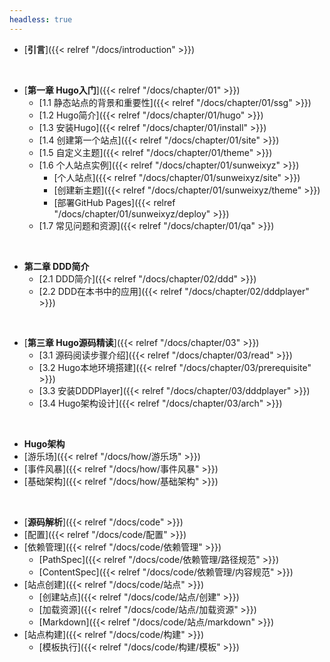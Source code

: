 ```yaml
---
headless: true
---
```


- [**引言**]({{< relref "/docs/introduction" >}})
<br />

- [**第一章 Hugo入门**]({{< relref "/docs/chapter/01" >}})
  - [1.1 静态站点的背景和重要性]({{< relref "/docs/chapter/01/ssg" >}})
  - [1.2 Hugo简介]({{< relref "/docs/chapter/01/hugo" >}})
  - [1.3 安装Hugo]({{< relref "/docs/chapter/01/install" >}})
  - [1.4 创建第一个站点]({{< relref "/docs/chapter/01/site" >}})
  - [1.5 自定义主题]({{< relref "/docs/chapter/01/theme" >}})
  - [1.6 个人站点实例]({{< relref "/docs/chapter/01/sunweixyz" >}})
    - [个人站点]({{< relref "/docs/chapter/01/sunweixyz/site" >}})
    - [创建新主题]({{< relref "/docs/chapter/01/sunweixyz/theme" >}})
    - [部署GitHub Pages]({{< relref "/docs/chapter/01/sunweixyz/deploy" >}})
  - [1.7 常见问题和资源]({{< relref "/docs/chapter/01/qa" >}})
<br />


- **第二章 DDD简介**
  - [2.1 DDD简介]({{< relref "/docs/chapter/02/ddd" >}})
  - [2.2 DDD在本书中的应用]({{< relref "/docs/chapter/02/dddplayer" >}})
<br />

- [**第三章 Hugo源码精读**]({{< relref "/docs/chapter/03" >}})
  - [3.1 源码阅读步骤介绍]({{< relref "/docs/chapter/03/read" >}})
  - [3.2 Hugo本地环境搭建]({{< relref "/docs/chapter/03/prerequisite" >}})
  - [3.3 安装DDDPlayer]({{< relref "/docs/chapter/03/dddplayer" >}})
  - [3.4 Hugo架构设计]({{< relref "/docs/chapter/03/arch" >}})
<br />

- **Hugo架构**
- [游乐场]({{< relref "/docs/how/游乐场" >}})
- [事件风暴]({{< relref "/docs/how/事件风暴" >}})
- [基础架构]({{< relref "/docs/how/基础架构" >}})
<br />

- [**源码解析**]({{< relref "/docs/code" >}})
- [配置]({{< relref "/docs/code/配置" >}})
- [依赖管理]({{< relref "/docs/code/依赖管理" >}})
  - [PathSpec]({{< relref "/docs/code/依赖管理/路径规范" >}})
  - [ContentSpec]({{< relref "/docs/code/依赖管理/内容规范" >}})
- [站点创建]({{< relref "/docs/code/站点" >}})
  - [创建站点]({{< relref "/docs/code/站点/创建" >}})
  - [加载资源]({{< relref "/docs/code/站点/加载资源" >}})
  - [Markdown]({{< relref "/docs/code/站点/markdown" >}})
- [站点构建]({{< relref "/docs/code/构建" >}})
  - [模板执行]({{< relref "/docs/code/构建/模板" >}})
<br />
